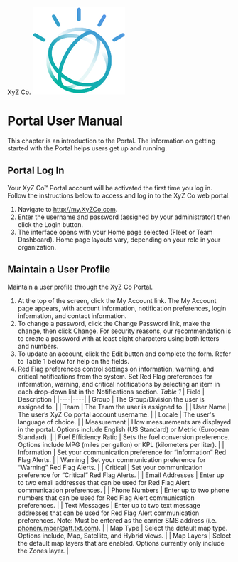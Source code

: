 ﻿XyZ Co. ![XyZ logo](https://github.com/johnheeder/markdown_space/blob/master/images/Avatar_new.png)
# Portal User Manual
This chapter is an introduction to the Portal. The information on getting started with the Portal helps users get up and running.
## Portal Log In
Your XyZ Co™ Portal account will be activated the first time you log in. Follow the instructions below to access and log in to the XyZ Co web portal.
 1. Navigate to http://my.XyZCo.com.
 2. Enter the username and password (assigned by your administrator) then click the Login button.
 3. The interface opens with your Home page selected (Fleet or Team Dashboard). Home page layouts vary, depending on your role in your organization.
## Maintain a User Profile
Maintain a user profile through the XyZ Co Portal.
 1. At the top of the screen, click the My Account link. The My Account page appears, with account information, notification preferences, login information, and contact information.
 5. To change a password, click the Change Password link, make the change, then click Change. For security reasons, our recommendation is to create a password with at least eight characters using both letters and numbers.
 6. To update an account, click the Edit button and complete the form. Refer to Table 1 below for help on the fields.
 7. Red Flag preferences control settings on information, warning, and critical notifications from the system. Set Red Flag preferences for information, warning, and critical notifications by selecting an item in each drop-down list in the Notifications section.
*Table 1*
    |  Field  |  Description  |
    |----|----|
    |  Group  |  The Group/Division the user is assigned to.  |
    |  Team  |  The Team the user is assigned to.  |
    |  User Name  |  The user’s XyZ Co portal account username.  |
    |  Locale  |  The user's language of choice.  |
    |  Measurement  |  How measurements are displayed in the portal. Options include English (US Standard) or Metric (European Standard).  |
    |  Fuel Efficiency Ratio  | Sets the fuel conversion preference. Options include MPG (miles per gallon) or KPL (kilometers per liter).  |
    |  Information  |  Set your communication preference for “Information” Red Flag Alerts.  |
    |  Warning  |  Set your communication preference for “Warning” Red Flag Alerts.  |
    |  Critical  |  Set your communication preference for “Critical” Red Flag Alerts.   |
    |  Email Addresses  |  Enter up to two email addresses that can be used for Red Flag Alert communication preferences.  |
    |  Phone Numbers  |  Enter up to two phone numbers that can be used for Red Flag Alert communication preferences.  |
    |  Text Messages  |  Enter up to two text message addresses that can be used for Red Flag Alert communication preferences. Note: Must be entered as the carrier SMS address (i.e. phonenumber@att.txt.com).  |
    |  Map Type  |  Select the default map type. Options include, Map, Satellite, and Hybrid views.  |
    |  Map Layers  |  Select the default map layers that are enabled. Options currently only include the Zones layer.  |
